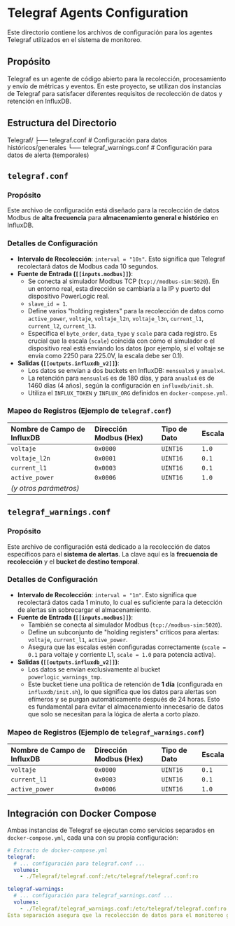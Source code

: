# Telegraf Agents Configuration

Este directorio contiene los archivos de configuración para los agentes Telegraf utilizados en el sistema de monitoreo.

## Propósito

Telegraf es un agente de código abierto para la recolección, procesamiento y envío de métricas y eventos. En este proyecto, se utilizan dos instancias de Telegraf para satisfacer diferentes requisitos de recolección de datos y retención en InfluxDB.

## Estructura del Directorio

Telegraf/
├── telegraf.conf           # Configuración para datos históricos/generales
└── telegraf_warnings.conf  # Configuración para datos de alerta (temporales)


## `telegraf.conf`

### Propósito

Este archivo de configuración está diseñado para la recolección de datos Modbus de **alta frecuencia** para **almacenamiento general e histórico** en InfluxDB.

### Detalles de Configuración

* **Intervalo de Recolección**: `interval = "10s"`. Esto significa que Telegraf recolectará datos de Modbus cada 10 segundos.
* **Fuente de Entrada (`[[inputs.modbus]]`)**:
    * Se conecta al simulador Modbus TCP (`tcp://modbus-sim:5020`). En un entorno real, esta dirección se cambiaría a la IP y puerto del dispositivo PowerLogic real.
    * `slave_id = 1`.
    * Define varios "holding registers" para la recolección de datos como `active_power`, `voltaje`, `voltaje_l2n`, `voltaje_l3n`, `current_l1`, `current_l2`, `current_l3`.
    * Especifica el `byte_order`, `data_type` y `scale` para cada registro. Es crucial que la escala (`scale`) coincida con cómo el simulador o el dispositivo real está enviando los datos (por ejemplo, si el voltaje se envía como 2250 para 225.0V, la escala debe ser 0.1).
* **Salidas (`[[outputs.influxdb_v2]]`)**:
    * Los datos se envían a dos buckets en InfluxDB: `mensualx6` y `anualx4`.
    * La retención para `mensualx6` es de 180 días, y para `anualx4` es de 1460 días (4 años), según la configuración en `influxdb/init.sh`.
    * Utiliza el `INFLUX_TOKEN` y `INFLUX_ORG` definidos en `docker-compose.yml`.

### Mapeo de Registros (Ejemplo de `telegraf.conf`)

| Nombre de Campo de InfluxDB | Dirección Modbus (Hex) | Tipo de Dato | Escala |
| :-------------------------- | :--------------------- | :----------- | :----- |
| `voltaje`                   | `0x0000`               | `UINT16`     | `1.0`  |
| `voltaje_l2n`               | `0x0001`               | `UINT16`     | `0.1`  |
| `current_l1`                | `0x0003`               | `UINT16`     | `0.1`  |
| `active_power`              | `0x0006`               | `UINT16`     | `1.0`  |
| *(y otros parámetros)* |                        |              |        |

## `telegraf_warnings.conf`

### Propósito

Este archivo de configuración está dedicado a la recolección de datos específicos para el **sistema de alertas**. La clave aquí es la **frecuencia de recolección** y el **bucket de destino temporal**.

### Detalles de Configuración

* **Intervalo de Recolección**: `interval = "1m"`. Esto significa que recolectará datos cada 1 minuto, lo cual es suficiente para la detección de alertas sin sobrecargar el almacenamiento.
* **Fuente de Entrada (`[[inputs.modbus]]`)**:
    * También se conecta al simulador Modbus (`tcp://modbus-sim:5020`).
    * Define un subconjunto de "holding registers" críticos para alertas: `voltaje`, `current_l1`, `active_power`.
    * Asegura que las escalas estén configuradas correctamente (`scale = 0.1` para voltaje y corriente L1, `scale = 1.0` para potencia activa).
* **Salidas (`[[outputs.influxdb_v2]]`)**:
    * Los datos se envían exclusivamente al bucket `powerlogic_warnings_tmp`.
    * Este bucket tiene una política de retención de **1 día** (configurada en `influxdb/init.sh`), lo que significa que los datos para alertas son efímeros y se purgan automáticamente después de 24 horas. Esto es fundamental para evitar el almacenamiento innecesario de datos que solo se necesitan para la lógica de alerta a corto plazo.

### Mapeo de Registros (Ejemplo de `telegraf_warnings.conf`)

| Nombre de Campo de InfluxDB | Dirección Modbus (Hex) | Tipo de Dato | Escala |
| :-------------------------- | :--------------------- | :----------- | :----- |
| `voltaje`                   | `0x0000`               | `UINT16`     | `0.1`  |
| `current_l1`                | `0x0003`               | `UINT16`     | `0.1`  |
| `active_power`              | `0x0006`               | `UINT16`     | `1.0`  |

## Integración con Docker Compose

Ambas instancias de Telegraf se ejecutan como servicios separados en `docker-compose.yml`, cada una con su propia configuración:

```yaml
# Extracto de docker-compose.yml
telegraf:
  # ... configuración para telegraf.conf ...
  volumes:
    - ./Telegraf/telegraf.conf:/etc/telegraf/telegraf.conf:ro

telegraf-warnings:
  # ... configuración para telegraf_warnings.conf ...
  volumes:
    - ./Telegraf/telegraf_warnings.conf:/etc/telegraf/telegraf.conf:ro
Esta separación asegura que la recolección de datos para el monitoreo general no interfiera con la recolección de datos para las alertas, y viceversa, permitiendo optimizar los intervalos y retenciones para cada propósito.
